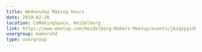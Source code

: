 ```yaml
---
title: Wednesday Making Hours
date: 2019-02-20
location: CoMakingSpace, Heidelberg
link: https://www.meetup.com/Heidelberg-Makers-Meetup/events/jkvqspyzdbbc/
usergroup: makershd
type: usergroup
---
```

